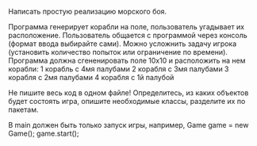 Написать простую реализацию морского боя.

Программа генерирует корабли на поле, пользователь угадывает их расположение.
Пользователь общается с программой через консоль (формат ввода выбирайте сами).
Можно усложнить задачу игрока (установить количество попыток или ограничение по времени).
Программа должна сгененировать поле 10x10 и расположить на нем корабли:
1 корабль с 4мя палубами
2 корабля с 3мя палубами
3 корабля с 2мя палубами
4 корабля с 1й палубой

Не пишите весь код в одном файле!
Определитесь, из каких объектов будет состоять игра,
опишите необходимые классы, разделите их по пакетам.

В main должен быть только запуск игры,
например,
Game game = new Game();
game.start();